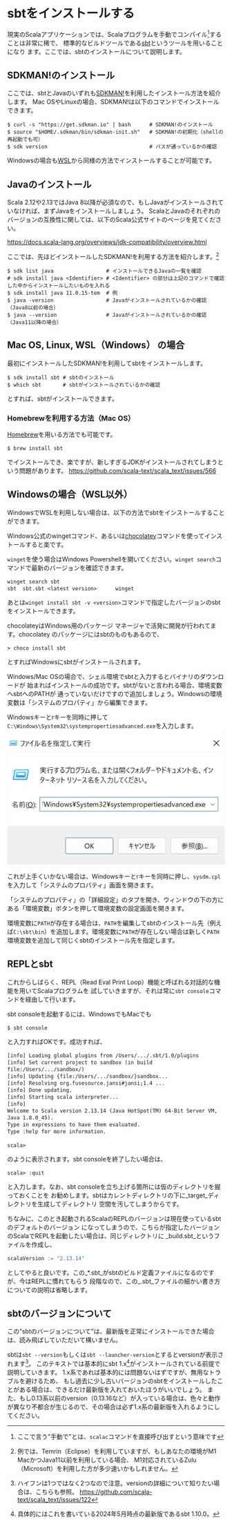 # sbtをインストールする

現実のScalaアプリケーションでは、Scalaプログラムを手動でコンパイル[^scalac]することは非常に稀で、
標準的なビルドツールである[sbt](https://www.scala-sbt.org)というツールを用いることになり
ます。ここでは、sbtのインストールについて説明します。

## SDKMAN!のインストール

ここでは、sbtとJavaのいずれも[SDKMAN!](https://sdkman.io/)を利用したインストール方法を紹介します。
Mac OSやLinuxの場合、SDKMAN!は以下のコマンドでインストールできます。

```shell
$ curl -s "https://get.sdkman.io" | bash      # SDKMAN!のインストール
$ source "$HOME/.sdkman/bin/sdkman-init.sh"   # SDKMAN!の初期化（shellの再起動でも可）
$ sdk version                                 # パスが通っているかの確認
```

Windowsの場合も[WSL](https://docs.microsoft.com/en-us/windows/wsl/install)から同様の方法でインストールすることが可能です。

## Javaのインストール

Scala 2.12や2.13ではJava 8以降が必須なので、もしJavaがインストールされていなければ、まずJavaをインストールしましょう。
ScalaとJavaのそれぞれのバージョンの互換性に関しては、以下のScala公式サイトのページを見てください。

https://docs.scala-lang.org/overviews/jdk-compatibility/overview.html

ここでは、先ほどインストールしたSDKMAN!を利用する方法を紹介します。[^m1mac-jdk]

```shell
$ sdk list java                 # インストールできるJavaの一覧を確認
# sdk install java <Identifier> # <Identifier> の部分は上記のコマンドで確認した中からインストールしたいものを入れる
$ sdk install java 11.0.15-tem  # 例
$ java -version                 # Javaがインストールされているかの確認（Java8以前の場合）
$ java --version                # Javaがインストールされているかの確認（Java11以降の場合）
```

## Mac OS, Linux, WSL（Windows） の場合

最初にインストールしたSDKMAN!を利用してsbtをインストールします。

```shell
$ sdk install sbt # sbtのインストール
$ which sbt       # sbtがインストールされているかの確認
```

とすれば、sbtがインストールできます。

### Homebrewを利用する方法（Mac OS）

[Homebrew](https://brew.sh/ja/)を用いる方法でも可能です。

```shell
$ brew install sbt
```

でインストールでき、楽ですが、新しすぎるJDKがインストールされてしまうという問題があります。 https://github.com/scala-text/scala_text/issues/566

## Windowsの場合（WSL以外）

WindowsでWSLを利用しない場合は、以下の方法でsbtをインストールすることができます。

Windows公式のwingetコマンド、あるいは[chocolatey](https://chocolatey.org/)コマンドを使ってインストールすると楽です。

`winget`を使う場合はWindows Powershellを開いてください。`winget search`コマンドで最新のバージョンを確認できます。 

```
winget search sbt
sbt  sbt.sbt <latest version>      winget
```

あとは`winget install sbt -v <version>`コマンドで指定したバージョンのsbtをインストールできます。

chocolateyはWindows用のパッケージ マネージャで活発に開発が行われてます。chocolatey
のパッケージにはsbtのものもあるので、

```
> choco install sbt
```

とすればWindowsにsbtがインストールされます。

Windows/Mac OSの場合で、シェル環境でsbtと入力するとバイナリのダウンロードが
始まればインストールの成功です。sbtがないと言われる場合、環境変数へsbtへのPATHが
通っていないだけですので追加しましょう。Windowsの環境変数は「システムのプロパティ」から編集できます。

Windowsキーとrキーを同時に押して`C:\Windows\System32\systempropertiesadvanced.exe`を入力します。

![環境変数の設定ショートカット](img/sysprops.jpg)


これが上手くいかない場合は、Windowsキーとrキーを同時に押し、`sysdm.cpl`を入力して「システムのプロパティ」画面を開きます。

「システムのプロパティ」の「詳細設定」のタブを開き、ウィンドウの下の方にある「環境変数」ボタンを押して環境変数の設定画面を開きます。

環境変数に`PATH`が存在する場合は、`PATH`を編集してsbtのインストール先（例えば`C:\sbt\bin`）を追加します。環境変数に`PATH`が存在しない場合は新しく`PATH`環境変数を追加して同じくsbtのインストール先を指定します。

## REPLとsbt

これからしばらく、REPL（Read Eval Print Loop）機能と呼ばれる対話的な機能を用いてScalaプログラムを
試していきますが、それは常に`sbt console`コマンドを経由して行います。

sbt consoleを起動するには、WindowsでもMacでも

```
$ sbt console
```

と入力すればOKです。成功すれば、

```
[info] Loading global plugins from /Users/.../.sbt/1.0/plugins
[info] Set current project to sandbox (in build file:/Users/.../sandbox/)
[info] Updating {file:/Users/.../sandbox/}sandbox...
[info] Resolving org.fusesource.jansi#jansi;1.4 ...
[info] Done updating.
[info] Starting scala interpreter...
[info] 
Welcome to Scala version 2.13.14 (Java HotSpot(TM) 64-Bit Server VM, Java 1.8.0_45).
Type in expressions to have them evaluated.
Type :help for more information.

scala> 

```

のように表示されます。sbt consoleを終了したい場合は、

```
scala> :quit
```

と入力します。なお、sbt consoleを立ち上げる箇所には仮のディレクトリを掘っておくことを
お勧めします。sbtはカレントディレクトリの下に_target_ディレクトリを生成してディレクトリ
空間を汚してしまうからです。

ちなみに、このとき起動されるScalaのREPLのバージョンは現在使っているsbtのデフォルトのバージョン
になってしまうので、こちらが指定したバージョンのScalaでREPLを起動したい場合は、同じディレクトリに
_build.sbt_というファイルを作成し、

```scala
scalaVersion := "2.13.14"
```

としてやると良いです。この_*.sbt_がsbtのビルド定義ファイルになるのですが、今はREPLに慣れてもらう
段階なので、この_.sbt_ファイルの細かい書き方についての説明は省略します。


## sbtのバージョンについて

この“sbtのバージョンについて”は、最新版を正常にインストールできた場合は、読み飛ばしていただいて構いません。

sbtは`sbt --version`もしくは`sbt --launcher-version`とするとversionが表示されます[^hyphen]。
このテキストでは基本的にsbt 1.x[^latest]がインストールされている前提で説明していきます。
1.x系であれば基本的には問題ないはずですが、無用なトラブルを避けるため、
もし過去に少し古いバージョンのsbtをインストールしたことがある場合は、できるだけ最新版を入れておいたほうがいいでしょう。
また、もし0.13系以前のversion（0.13.16など）が入っている場合は、色々と動作が異なり不都合が生じるので、その場合は必ず1.x系の最新版を入れるようにしてください。


[^scalac]: ここで言う"手動で"とは、`scalac`コマンドを直接呼び出すという意味です

[^m1mac-jdk]: 例では、Temrin（Eclipse）を利用していますが、もしあなたの環境がM1 MacかつJava11以前を利用している場合、 M1対応されているZulu（Microsoft）を利用した方が多少速いかもしれません。

[^hyphen]: ハイフンは1つではなく2つなので注意。versionの詳細について知りたい場合は、こちらも参照。 https://github.com/scala-text/scala_text/issues/122

[^latest]: 具体的にはこれを書いている2024年5月時点の最新版であるsbt 1.10.0。
